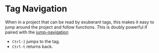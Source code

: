 # Tag Navigation

When in a project that can be read by exuberant tags, this makes it easy to jump
around the project and follow functions. This is doubly powerful if paired with
the [jump-navigation]

* `Ctrl-]` jumps to the tag.
* `Ctrl-t` returns back.

[jump-navigation]: /vim/jump-navigation.md
